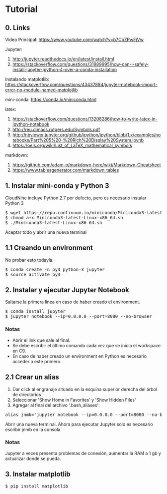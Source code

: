 # Tutorial

## 0. Links

Video Principal: https://www.youtube.com/watch?v=b7CbZPwEjVw <br>

Jupyter: 

1. http://jupyter.readthedocs.io/en/latest/install.html
2. https://stackoverflow.com/questions/31989995/how-can-i-safely-install-jupyter-ipython-4-over-a-conda-installation 

Instalando matplotlib: https://stackoverflow.com/questions/43437884/jupyter-notebook-import-error-no-module-named-matplotlib <br>

mini-conda: https://conda.io/miniconda.html <br>

latex: 

1. https://stackoverflow.com/questions/13208286/how-to-write-latex-in-ipython-notebook
2. http://reu.dimacs.rutgers.edu/Symbols.pdf
3. http://nbviewer.jupyter.org/github/ipython/ipython/blob/1.x/examples/notebooks/Part%205%20-%20Rich%20Display%20System.ipynb
4. https://oeis.org/wiki/List_of_LaTeX_mathematical_symbols

markdown:

1. https://github.com/adam-p/markdown-here/wiki/Markdown-Cheatsheet
2. https://www.tablesgenerator.com/markdown_tables

## 1. Instalar mini-conda y Python 3

CloudNine incluye Python 2.7 por defecto, pero es necesario instalar Python 3

<pre>
$ wget https://repo.continuum.io/miniconda/Miniconda3-latest-Linux-x86_64.sh
$ chmod a+x Miniconda3-latest-Linux-x86_64.sh
$ ./Miniconda3-latest-Linux-x86_64.sh
</pre>

Aceptar todo y abrir una nueva terminal

## 1.1 Creando un environment

No probar esto todavía.

<pre>
$ conda create -n py3 python=3 jupyter
$ source activate py3
</pre>

## 2. Instalar y ejecutar Jupyter Notebook

Saltarse la primera línea en caso de haber creado el environment.

<pre>
$ conda install jupyter
$ jupyter notebook --ip=0.0.0.0 --port=8080 --no-browser
</pre>

### Notas

* Abrir el link que sale al final. 
* Se debe escribir el último comando cada vez que se inicia el workspace en C9.
* En caso de haber creado un environment en Python es necesario acceder a este primero.

## 2.1 Crear un alias

1. Dar click al engranaje situado en la esquina superior derecha del árbol de directorios
2. Seleccionar 'Show Home in Favorites' y 'Show Hidden Files'
3. Agregar al final del archivo '.bash_aliases':

<pre>alias jnmb='jupyter notebook --ip=0.0.0.0 --port=8080 --no-browser' </pre>

Abrir una nueva terminal. Ahora para ejecutar Jupyter solo es necesario escribir jnmb en la consola.

### Notas

Jupyter a veces presenta problemas de conexión, aumentar la RAM a 1 gb y actualizar donde se pueda.

## 3. Instalar matplotlib

<pre>
$ pip install matplotlib
</pre>